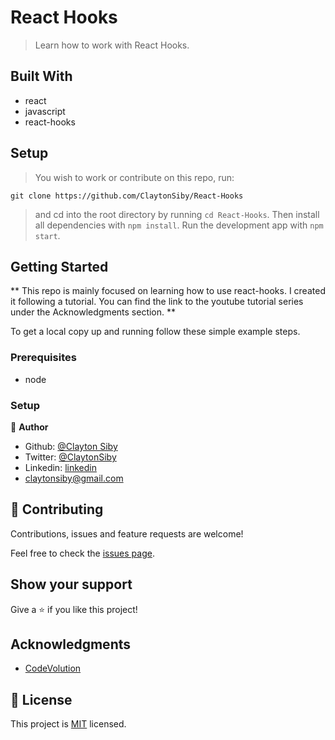 # React Hooks

> Learn how to work with React Hooks.


## Built With

- react
- javascript
- react-hooks

## Setup
> You wish to work or contribute on this repo, run:
```
git clone https://github.com/ClaytonSiby/React-Hooks
```
> and cd into the root directory by running `cd React-Hooks`.
> Then install all dependencies with `npm install`. Run the development app with `npm start`.


## Getting Started

**
This repo is mainly focused on learning how to use react-hooks. I created it following a tutorial. You can find the link to the youtube tutorial series under the Acknowledgments section. 
**


To get a local copy up and running follow these simple example steps.

### Prerequisites
- node
### Setup


👤 **Author**


- Github: [@Clayton Siby](https://github.com/ClaytonSiby)
- Twitter: [@ClaytonSiby](https://twitter.com/ClaytonSiby)
- Linkedin: [linkedin](https://www.linkedin.com/in/clayton-siby/)
- claytonsiby@gmail.com

## 🤝 Contributing

Contributions, issues and feature requests are welcome!

Feel free to check the [issues page](https://github.com/ClaytonSiby/React-Hooks/issues).

## Show your support

Give a ⭐️ if you like this project!

## Acknowledgments

- [CodeVolution](https://www.youtube.com/channel/UC80PWRj_ZU8Zu0HSMNVwKWw)

## 📝 License

This project is [MIT](lic.url) licensed.
